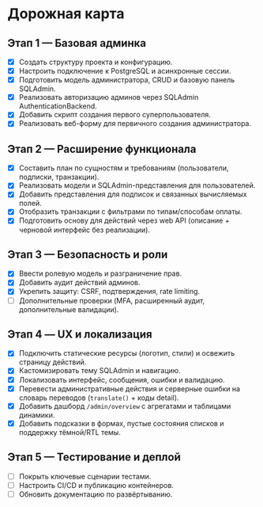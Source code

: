 ﻿# Дорожная карта

## Этап 1 — Базовая админка

- [x] Создать структуру проекта и конфигурацию.
- [x] Настроить подключение к PostgreSQL и асинхронные сессии.
- [x] Подготовить модель администратора, CRUD и базовую панель SQLAdmin.
- [x] Реализовать авторизацию админов через SQLAdmin AuthenticationBackend.
- [x] Добавить скрипт создания первого суперпользователя.
- [x] Реализовать веб-форму для первичного создания администратора.

## Этап 2 — Расширение функционала

- [x] Составить план по сущностям и требованиям (пользователи, подписки, транзакции).
- [x] Реализовать модели и SQLAdmin-представления для пользователей.
- [x] Добавить представления для подписок и связанных вычисляемых полей.
- [x] Отобразить транзакции с фильтрами по типам/способам оплаты.
- [x] Подготовить основу для действий через web API (описание + черновой интерфейс без реализации).

## Этап 3 — Безопасность и роли

- [x] Ввести ролевую модель и разграничение прав.
- [x] Добавить аудит действий админов.
- [x] Укрепить защиту: CSRF, подтверждения, rate limiting.
- [ ] Дополнительные проверки (MFA, расширенный аудит, дополнительные валидации).

## Этап 4 — UX и локализация

- [x] Подключить статические ресурсы (логотип, стили) и освежить страницу действий.
- [x] Кастомизировать тему SQLAdmin и навигацию.
- [x] Локализовать интерфейс, сообщения, ошибки и валидацию.
- [x] Перевести административные действия и серверные ошибки на словарь переводов (`translate()` + коды detail).
- [x] Добавить дашборд `/admin/overview` с агрегатами и таблицами динамики.
- [x] Добавить подсказки в формах, пустые состояния списков и поддержку тёмной/RTL темы.

## Этап 5 — Тестирование и деплой

- [ ] Покрыть ключевые сценарии тестами.
- [ ] Настроить CI/CD и публикацию контейнеров.
- [ ] Обновить документацию по развёртыванию.
